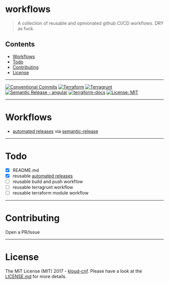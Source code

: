 # workflows

> A collection of reusable and opinionated github CI/CD workflows. DRY as fuck.

<!-- START doctoc generated TOC please keep comment here to allow auto update -->
<!-- DON'T EDIT THIS SECTION, INSTEAD RE-RUN doctoc TO UPDATE -->
## Contents

- [Workflows](#workflows)
- [Todo](#todo)
- [Contributing](#contributing)
- [License](#license)

<!-- END doctoc generated TOC please keep comment here to allow auto update -->

---

[![Conventional Commits](https://img.shields.io/badge/Conventional%20Commits-1.0.0-%23FE5196?logo=conventionalcommits&logoColor=white)](https://conventionalcommits.org) 
[![Terraform](https://img.shields.io/static/v1?label=&message=Terraform&color=%237B42BC&logo=terraform)](https://www.terraform.io/use-cases/infrastructure-as-code)
[![Terragrunt](https://avatars.githubusercontent.com/u/17118990?s=20)](https://github.com/gruntwork-io/terragrunt) [![Semantic Release - angular](https://img.shields.io/static/v1?label=Semantic+Release&message=angular&color=e10079&logo=semantic-release)](https://github.com/semantic-release/semantic-release) [![terraform-docs](https://img.shields.io/static/v1?label=&message=terraform-docs&color=e10079&logo=Docs.rs)](https://github.com/terraform-docs/terraform-docs) [![License: MIT](https://img.shields.io/badge/License-MIT-yellow.svg)](https://opensource.org/licenses/MIT)

---

# Workflows

- [automated releases](./.github/workflows/automated-semver.yaml) via [semantic-release](https://github.com/semantic-release/semantic-release)
<!-- - [build and push](./.github/workflows/build-and-push.yaml) an image to a registry -->

---

# Todo
- [x] README.md
- [x] reusable [automated releases](./.github/workflows/automated-semver.yaml)
- [ ] reusable build and push workflow
- [ ] reusable terragrunt workflow
- [ ] reusable terraform module workflow

---

# Contributing

Open a PR/Issue

---
# License

The MIT License (MIT) 2017 - [kloud-cnf](https://github.com/kloud-cnf). Please have a look at the [LICENSE.md](LICENSE.md) for more details.

